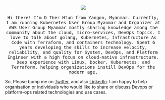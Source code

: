 <p align="center">
  <img src="https://i.pinimg.com/originals/88/15/63/881563d6444b370fa4ceea0c3183bb4c.gif" >
  <br><br>
  <samp>
    Hi there! I’m D Ther Htun from Yangon, Myanmar. Currently, I am running Kubernetes User Group Myanmar and Organizer at AWS User Group Myanmar mostly sharing knowledge among the community about the cloud, micro-services, DevOps topics. I love to talk about golang, Kubernetes, Infrastructure As Code with Terraform, and containers technology. Spent 6 years developing the skills to increase velocity, reliability, and quality for System, DevOps, and Platform Engineer with a high focus on cloud-native infrastructure. Deep experience with Linux, Docker, Kubernetes, and Terraform, helping organizations instill DevOps for the modern age.
  </samp>
  <samp>

So, Please bump me on [Twitter](https://twitter.com/D_Ther_Htun), and also [LinkedIn](https://www.linkedin.com/in/dtherhtun). I am happy to help organisation or individuals who would like to share or discuss Devops or platform-ops related technologies and use cases.
  </samp>
</p>


